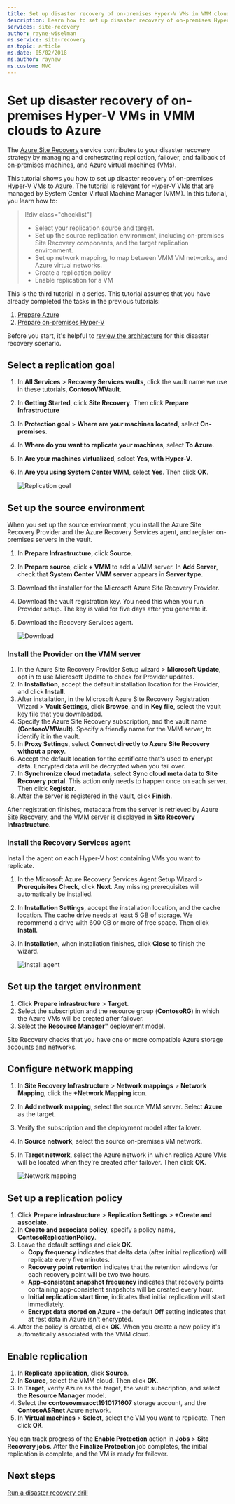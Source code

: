 ```yaml
---
title: Set up disaster recovery of on-premises Hyper-V VMs in VMM clouds to Azure with Azure Site Recovery  | Microsoft Docs
description: Learn how to set up disaster recovery of on-premises Hyper-V VMs in System Center VMM clouds to Azure, with the Azure Site Recovery service.
services: site-recovery
author: rayne-wiselman
ms.service: site-recovery
ms.topic: article
ms.date: 05/02/2018
ms.author: raynew
ms.custom: MVC
---
```


# Set up disaster recovery of on-premises Hyper-V VMs in VMM clouds to Azure

The [Azure Site Recovery](site-recovery-overview.md) service contributes to your disaster recovery strategy by managing and orchestrating replication, failover, and failback of on-premises machines, and Azure virtual machines (VMs).

This tutorial shows you how to set up disaster recovery of on-premises Hyper-V VMs to Azure. The tutorial is relevant for Hyper-V VMs that are managed by System Center Virtual Machine Manager (VMM). In this tutorial, you learn how to:

> [!div class="checklist"]
> * Select your replication source and target.
> * Set up the source replication environment, including on-premises Site Recovery components, and the target replication environment.
> * Set up network mapping, to map between VMM VM networks, and Azure virtual networks.
> * Create a replication policy
> * Enable replication for a VM

This is the third tutorial in a series. This tutorial assumes that you have already completed the tasks in the previous tutorials:

1. [Prepare Azure](tutorial-prepare-azure.md)
2. [Prepare on-premises Hyper-V](tutorial-prepare-on-premises-hyper-v.md)

Before you start, it's helpful to [review the architecture](concepts-hyper-v-to-azure-architecture.md) for this disaster recovery scenario.



## Select a replication goal

1. In **All Services** > **Recovery Services vaults**, click the vault name we use in these tutorials, **ContosoVMVault**.
2. In **Getting Started**, click **Site Recovery**. Then click **Prepare Infrastructure**
3. In **Protection goal** > **Where are your machines located**, select **On-premises**.
4. In **Where do you want to replicate your machines**, select **To Azure**.
5. In **Are your machines virtualized**, select **Yes, with Hyper-V**.
6. In **Are you using System Center VMM**, select **Yes**. Then click **OK**.

    ![Replication goal](./media/hyper-v-vmm-azure-tutorial/replication-goal.png)



## Set up the source environment

When you set up the source environment, you install the Azure Site Recovery Provider and the Azure Recovery Services agent, and register on-premises servers in the vault. 

1. In **Prepare Infrastructure**, click **Source**.
2. In **Prepare source**, click **+ VMM** to add a VMM server. In **Add Server**, check that **System Center VMM server** appears in **Server type**.
3. Download the installer for the Microsoft Azure Site Recovery Provider.
4. Download the vault registration key. You need this when you run Provider setup. The key is valid for five days after you generate it.
5. Download the Recovery Services agent.

    ![Download](./media/hyper-v-vmm-azure-tutorial/download-vmm.png)

### Install the Provider on the VMM server

1. In the Azure Site Recovery Provider Setup wizard > **Microsoft Update**, opt in to use Microsoft Update to check for Provider updates.
2. In **Installation**, accept the default installation location for the Provider, and click **Install**. 
3. After installation, in the Microsoft Azure Site Recovery Registration Wizard > **Vault Settings**, click **Browse**, and in **Key file**, select the vault key file that you downloaded.
4. Specify the Azure Site Recovery subscription, and the vault name (**ContosoVMVault**). Specify a friendly name for the VMM server, to identify it in the vault.
5. In **Proxy Settings**, select **Connect directly to Azure Site Recovery without a proxy**.
6. Accept the default location for the certificate that's used to encrypt data. Encrypted data will be decrypted when you fail over.
7. In **Synchronize cloud metadata**, select **Sync cloud meta data to Site Recovery portal**. This action only needs to happen once on each server. Then click **Register**.
8. After the server is registered in the vault, click **Finish**.

After registration finishes, metadata from the server is retrieved by Azure Site Recovery, and the VMM server is displayed in **Site Recovery Infrastructure**.

### Install the Recovery Services agent

Install the agent on each Hyper-V host containing VMs you want to replicate.

1. In the Microsoft Azure Recovery Services Agent Setup Wizard > **Prerequisites Check**, click **Next**. Any missing prerequisites will automatically be installed.
2. In **Installation Settings**, accept the installation location, and the cache location. The cache drive needs at least 5 GB of storage. We recommend a drive with 600 GB or more of free space. Then click **Install**.
3. In **Installation**, when installation finishes, click **Close** to finish the wizard.

    ![Install agent](./media/hyper-v-vmm-azure-tutorial/mars-install.png)
    

## Set up the target environment

1. Click **Prepare infrastructure** > **Target**.
2. Select the subscription and the resource group (**ContosoRG**) in which the Azure VMs will be created after failover.
3. Select the **Resource Manager"** deployment model.

Site Recovery checks that you have one or more compatible Azure storage accounts and networks.


## Configure network mapping

1. In **Site Recovery Infrastructure** > **Network mappings** > **Network Mapping**, click the **+Network Mapping** icon.
2. In **Add network mapping**, select the source VMM server. Select **Azure** as the target.
3. Verify the subscription and the deployment model after failover.
4. In **Source network**, select the source on-premises VM network.
5. In **Target network**, select the Azure network in which replica Azure VMs will be located when they're created after failover. Then click **OK**.

    ![Network mapping](./media/hyper-v-vmm-azure-tutorial/network-mapping-vmm.png)

## Set up a replication policy

1. Click **Prepare infrastructure** > **Replication Settings** > **+Create and associate**.
2. In **Create and associate policy**, specify a policy name, **ContosoReplicationPolicy**.
3. Leave the default settings and click **OK**.
    - **Copy frequency** indicates that delta data (after initial replication) will replicate every five minutes.
    - **Recovery point retention** indicates that the retention windows for each recovery point will be two two hours.
    - **App-consistent snapshot frequency** indicates that recovery points containing app-consistent snapshots will be created every hour.
    - **Initial replication start time**, indicates that initial replication will start immediately.
    - **Encrypt data stored on Azure** - the default **Off** setting indicates that at rest data in Azure isn't encrypted.
4. After the policy is created, click **OK**. When you create a new policy it's automatically associated with the VMM cloud.

## Enable replication

1. In **Replicate application**, click **Source**. 
2. In **Source**, select the VMM cloud. Then click **OK**.
3. In **Target**, verify Azure as the target, the vault subscription, and select the **Resource Manager** model.
4. Select the **contosovmsacct1910171607** storage account, and the **ContosoASRnet** Azure network.
5. In **Virtual machines** > **Select**, select the VM you want to replicate. Then click **OK**.

 You can track progress of the **Enable Protection** action in **Jobs** > **Site Recovery jobs**. After the **Finalize Protection** job completes, the initial replication is complete, and the VM is ready for failover.


## Next steps
[Run a disaster recovery drill](tutorial-dr-drill-azure.md)
